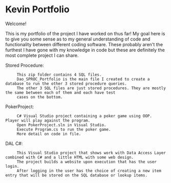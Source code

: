 # Kevin Portfolio

Welcome! 

This is my portfolio of the project I have worked on thus far! My goal here is to give you some sense as to my general understanding of code and functionality between different coding software. These probably aren't the furthest I have gone with my knowledge in code but these are definitely the most complete project I can share.

Stored Procedure:

         This zip folder contains 4 SQL files. 
         Dao_SPROC_Portfolio is the main file I created to create a database to run the other 3 stored procedure queries.
         The other 3 SQL files are just stored procedures. They are mostly the same between each of them and each have test 
         cases on the bottom.

PokerProject: 

         C# Visual Studio project containing a poker game using OOP. Player will play against the program.
         Open PokerProject.sln in Visual Studio.
         Execute Program.cs to run the poker game.
         More detail on code in file.

DAL C#:

         This Visual Studio project that shows work with Data Access Layer combined with C# and a little HTML with some web design. 
         The project builds a website upon execution that has the user login.
         After logging in the user has the choice of creating a new item entry that will be stored on the SQL database or lookup items.
